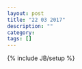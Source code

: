 ```yaml
---
layout: post
title: "22 03 2017"
description: ""
category: 
tags: []
---
```

{% include JB/setup %}
